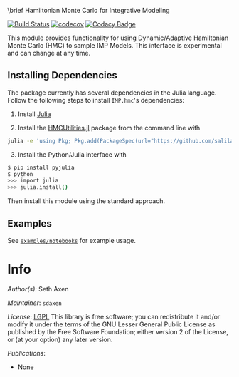 \brief Hamiltonian Monte Carlo for Integrative Modeling

[![Build Status](https://travis-ci.org/salilab/hmc.svg?branch=master)](https://travis-ci.org/salilab/hmc)
[![codecov](https://codecov.io/gh/salilab/hmc/branch/master/graph/badge.svg)](https://codecov.io/gh/salilab/hmc)
[![Codacy Badge](https://api.codacy.com/project/badge/Grade/bcced071b3f541449d723a774ea09026)](https://www.codacy.com/app/salilab/hmc?utm_source=github.com&amp;utm_medium=referral&amp;utm_content=salilab/hmc&amp;utm_campaign=Badge_Grade)

This module provides functionality for using Dynamic/Adaptive Hamiltonian
Monte Carlo (HMC) to sample IMP Models. This interface is experimental and
can change at any time.

## Installing Dependencies

The package currently has several dependencies in the Julia language. Follow
the following steps to install `IMP.hmc`'s dependencies:

1. Install [Julia](https://julialang.org/downloads/)

2. Install the [HMCUtilities.jl](https://github.com/salilab/HMCUtilities.jl)
package from the command line with

```bash
julia -e 'using Pkg; Pkg.add(PackageSpec(url="https://github.com/salilab/HMCUtilities.jl"))'
```

3. Install the Python/Julia interface with

```bash
$ pip install pyjulia
$ python
>>> import julia
>>> julia.install()
```

Then install this module using the standard approach.

## Examples

See [`examples/notebooks`](examples/notebooks) for example usage.

# Info

_Author(s)_: Seth Axen

_Maintainer_: `sdaxen`

_License_: [LGPL](http://www.gnu.org/licenses/old-licenses/lgpl-2.1.html)
This library is free software; you can redistribute it and/or
modify it under the terms of the GNU Lesser General Public
License as published by the Free Software Foundation; either
version 2 of the License, or (at your option) any later version.

_Publications_:
- None
